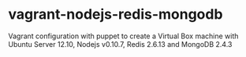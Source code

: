 vagrant-nodejs-redis-mongodb
============================

Vagrant configuration with puppet to create a Virtual Box machine with Ubuntu Server 12.10, Nodejs v0.10.7, Redis 2.6.13 and MongoDB 2.4.3
